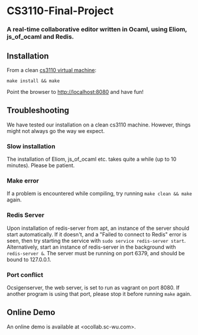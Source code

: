 # CS3110-Final-Project

### A real-time collaborative editor written in Ocaml, using Eliom, js_of_ocaml and Redis.

## Installation

From a clean [cs3110 virtual machine](https://cornell.box.com/cs3110vm-2015fa):
```
make install && make
```

Point the browser to <http://localhost:8080> and have fun!

## Troubleshooting

We have tested our installation on a clean cs3110 machine. However, things might not always go the way we expect.

### Slow installation

The installation of Eliom, js_of_ocaml etc. takes quite a while (up to 10 minutes). Please be patient.

### Make error

If a problem is encountered while compiling, try running `make clean && make` again.

### Redis Server

Upon installation of redis-server from apt, an instance of the server should start automatically. If it doesn't, and a "Failed to connect to Redis" error is seen, then try starting the service with `sudo service redis-server start`. Alternatively, start an instance of redis-server in the background with `redis-server &`. The server must be running on port 6379, and should be bound to 127.0.0.1.

### Port conflict

Ocsigenserver, the web server, is set to run as vagrant on port 8080. If another program is using that port, please stop it before running `make` again.

## Online Demo

An online demo is available at <ocollab.sc-wu.com>.

